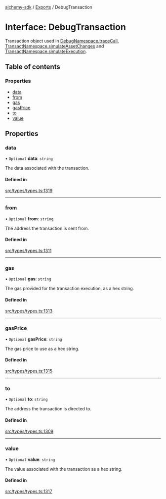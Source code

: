 [alchemy-sdk](../README.md) / [Exports](../modules.md) / DebugTransaction

# Interface: DebugTransaction

Transaction object used in [DebugNamespace.traceCall](../classes/DebugNamespace.md#tracecall), [TransactNamespace.simulateAssetChanges](../classes/TransactNamespace.md#simulateassetchanges) and [TransactNamespace.simulateExecution](../classes/TransactNamespace.md#simulateexecution).

## Table of contents

### Properties

- [data](DebugTransaction.md#data)
- [from](DebugTransaction.md#from)
- [gas](DebugTransaction.md#gas)
- [gasPrice](DebugTransaction.md#gasprice)
- [to](DebugTransaction.md#to)
- [value](DebugTransaction.md#value)

## Properties

### data

• `Optional` **data**: `string`

The data associated with the transaction.

#### Defined in

[src/types/types.ts:1319](https://github.com/alchemyplatform/alchemy-sdk-js/blob/70f9997/src/types/types.ts#L1319)

___

### from

• `Optional` **from**: `string`

The address the transaction is sent from.

#### Defined in

[src/types/types.ts:1311](https://github.com/alchemyplatform/alchemy-sdk-js/blob/70f9997/src/types/types.ts#L1311)

___

### gas

• `Optional` **gas**: `string`

The gas provided for the transaction execution, as a hex string.

#### Defined in

[src/types/types.ts:1313](https://github.com/alchemyplatform/alchemy-sdk-js/blob/70f9997/src/types/types.ts#L1313)

___

### gasPrice

• `Optional` **gasPrice**: `string`

The gas price to use as a hex string.

#### Defined in

[src/types/types.ts:1315](https://github.com/alchemyplatform/alchemy-sdk-js/blob/70f9997/src/types/types.ts#L1315)

___

### to

• `Optional` **to**: `string`

The address the transaction is directed to.

#### Defined in

[src/types/types.ts:1309](https://github.com/alchemyplatform/alchemy-sdk-js/blob/70f9997/src/types/types.ts#L1309)

___

### value

• `Optional` **value**: `string`

The value associated with the transaction as a hex string.

#### Defined in

[src/types/types.ts:1317](https://github.com/alchemyplatform/alchemy-sdk-js/blob/70f9997/src/types/types.ts#L1317)
